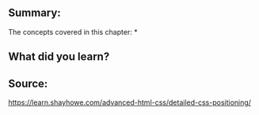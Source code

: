## Summary:
The concepts covered in this chapter:
* 

## What did you learn?


## Source:
https://learn.shayhowe.com/advanced-html-css/detailed-css-positioning/
